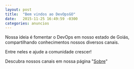 ```yaml
---
layout: post
title:  "Bem vindos ao DevOpsGO"
date:   2015-11-25 16:49:59 -0300
categories: anuncios
---
```


Nossa ideia é fomentar o DevOps em nosso estado de Goiás, compartilhando conhecimentos nossos diversos canais.

Entre neles e ajude a comunidade crescer!

Descubra nossos canais em nossa página "[Sobre](/sobre/)"

